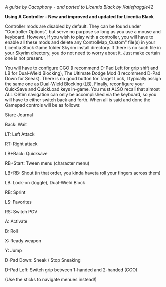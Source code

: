 *A guide by Cacophony - and ported to Licentia Black by Katiefraggle42*

**Using A Controller - New and improved and updated for Licentia Black**

Controller mods are disabled by default. They can be found under "Controller Options", but serve no purpose so long as you use a mouse and keyboard. However, if you wish to play with a controller, you will have to enable all these mods and delete any ControlMap_Custom" file(s) in your Licentia Stock Game folder Skyrim install directory. If there is no such file in your Skyrim directory, you do not need to worry about it. Just make certain one is not present.

You will have to configure CGO (I recommend D-Pad Left for grip shift and LB for Dual-Wield Blocking), The Ultimate Dodge Mod (I recommend D-Pad Down for Sneak). There is no good button for Target Lock, I typically assign the same one as Dual-Wield Blocking (LB). Finally, reconfigure your QuickSave and QuickLoad keys in-game. You must ALSO recall that almost ALL OStim navigation can only be accomplished via the keyboard, so you will have to either switch back and forth. When all is said and done the Gamepad controls will be as follows:

Start: Journal

Back: Wait

LT: Left Attack

RT: Right attack

LB+Back: Quicksave

RB+Start: Tween menu (character menu)

LB+RB: Shout (in that order, you kinda haveta roll your fingers across them)

LB: Lock-on (toggle), Dual-Wield Block

RB: Sprint

LS: Favorites

RS: Switch POV

A: Activate

B: Roll

X: Ready weapon

Y: Jump

D-Pad Down: Sneak / Stop Sneaking

D-Pad Left: Switch grip between 1-handed and 2-handed (CGO)

(Use the sticks to navigate menues instead!)
